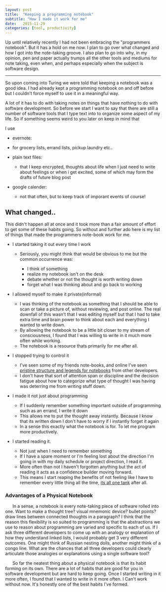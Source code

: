 ```yaml
---
layout: post
title:  "Keeping a programming notebook"
subtitle: "How I made it work for me"
date:   2015-11-29
categories: [tool, productivity]
---
```

Up until relatively recently I had not been embracing the "programmers notebook". But it has a hold on me now.
I plan to go over what changed and how I got into the note-taking groove.
I also plan to go into why, in my opinion, pen and paper actually trumps all the other tools and mediums for note taking, even when, and perhaps especially when
the subject is software design.

---

So upon coming into Turing we were told that keeping a notebook was a good idea.
I had already kept a programming notebook on and off  before but I couldn't force myself
to use it in a meaningful way.

A lot of it has to do with taking notes on things that have nothing to do with software development. So before we start I want to say that there are still a number of software tools that I type text into to organize some aspect of my life. So if something seems weird to you later on keep in mind that

I use

*  evernote:

  * for grocery lists, errand lists, pickup laundry etc..

* plain text files:

   * that I keep encrypted, thoughts about life when I just need to write about feelings or when i get excited, some of which may form the drafts of future blog post

* google calender:

  * not that often, but to keep track of imporant events  of course!


## What changed..
This didn't happen all at once and it took more than a fair amount of effort to get some of these habits going.
So without and further ado here is my list of things that made the programmers note-book work for me.

* I started taking it out every time I work

  * Seriously, you might think that would be obvious to me but the common occurrence was:

    * I think of something
    * realize my notebook isn't on the desk
    * debate whether or not the thought is worth writing down
    * forget what I was thinking about and go back to working


* I allowed myself to make it private(informal)

  * I was thinking of the notebook as something that I should be able to scan or take a picture of, without reviewing, and post online. The real downfall of this wasn't that I was editing myself but that I had to take extra time and brain power to think about each and everything I wanted to write down.
  * By allowing the notebook to be a little bit closer to my stream of consciousness, I found that I was willing to write in it much more often while working.
  * The notebook is a resource thats primarily for me after all.


* I stopped trying to control it

  * I've seen some of my friends note-books, and online I've seen  [pristine structure and legends for notebooks](https://gist.github.com/sent-hil/3444793) from other developers.
  * I don't have that sort of attention span or discipline  and the decision fatigue about how to categorize what type of thought I was having was deterring me from writing stuff down.

* I made it not just about programming

  * If I suddenly remember something important outside of programming such as an errand, I write it down
  * This allows me to put the thought away instantly. Because I know that its written down I don't have to worry if I instantly forget it again
  * In a sense this exactly what the notebook is for. To let me program more productively.

* I started reading it.
  * Not just when I need to remember something
  * If I have a spare moment or I'm feeling lost about the direction I'm going in with my daily schedule or project direction, I read it.
  * More often than not I haven't forgotten  anything but the act of reading it acts as a confidence builder moving forward.
  * This means I start reaping the benefits of not feeling like I have to remember every little thing all the time, [its all one tank](https://www.youtube.com/watch?v=FKTxC9pl-WM) after all.

### Advantages of a Physical Notebook

&nbsp;&nbsp;&nbsp;&nbsp;&nbsp;&nbsp;In a sense, a notebook is every note-taking piece of software rolled into one. Want to make a thought tree? visual mnemonic device? bullet points?
draw lines between connected thoughts in a paragraph? I think that the reason this flexibility is so suited to programming is that the abstractions we use to reason about programming are varied and specific to each of us. If I ask three different developers to come up with an analogy or explanation of how they understand linked lists, I would probably get 3 very different outcomes. One might think of Russian nesting dolls, another might think of a congo line. What are the chances that all three developers could clearly articulate those analogies or explanations using a single software tool?

&nbsp;&nbsp;&nbsp;&nbsp;&nbsp;&nbsp;So far the neatest thing about a physical notebook is that its habit forming on its own. There are a lot of habits that are good for you in software development but are hard to keep going. Once I started writing in it more often, I found that I wanted to write in it more often. I Can't work without now. It's honestly one of the best habits I've formed.
